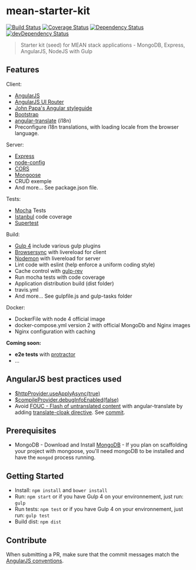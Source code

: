 # mean-starter-kit

[![Build Status](https://travis-ci.org/danivek/mean-starter-kit.svg?branch=master)](https://travis-ci.org/danivek/mean-starter-kit)
[![Coverage Status](https://coveralls.io/repos/danivek/mean-starter-kit/badge.svg?branch=master&service=github)](https://coveralls.io/github/danivek/mean-starter-kit?branch=master)
[![Dependency Status](https://david-dm.org/danivek/mean-starter-kit.svg)](https://david-dm.org/danivek/mean-starter-kit) [![devDependency Status](https://david-dm.org/danivek/mean-starter-kit/dev-status.svg)](https://david-dm.org/danivek/mean-starter-kit#info=devDependencies)

> Starter kit (seed) for MEAN stack applications - MongoDB, Express, AngularJS, NodeJS with Gulp

## Features
Client:
  - [AngularJS](https://angularjs.org/)
  - [AngularJS UI Router](https://github.com/angular-ui/ui-router)
  - [John Papa's Angular styleguide](https://github.com/johnpapa/angular-styleguide)
  - [Bootstrap](http://getbootstrap.com/)
  - [angular-translate](https://github.com/angular-translate/angular-translate) (i18n)
  - Preconfigure i18n translations, with loading locale from the browser language.

Server:
  - [Express](http://www.http://expressjs.com/)
  - [node-config](https://github.com/lorenwest/node-config)
  - [CORS](https://github.com/expressjs/cors)
  - [Mongoose](http://mongoosejs.com/)
  - CRUD exemple
  - And more... See package.json file.

Tests:
  - [Mocha](https://mochajs.org/) Tests
  - [Istanbul](https://github.com/gotwarlost/istanbul) code coverage
  - [Supertest](https://github.com/visionmedia/supertest)

Build:
  - [Gulp 4](http://gulpjs.com/) include various gulp plugins
  - [Browsersync](http://www.browsersync.io/) with livereload for client
  - [Nodemon](http://nodemon.io/) with livereload for server
  - Lint code with eslint (help enforce a uniform coding style)
  - Cache control with [gulp-rev](https://github.com/sindresorhus/gulp-rev)
  - Run mocha tests with code coverage
  - Application distribution build (dist folder)
  - travis.yml
  - And more... See gulpfile.js and gulp-tasks folder

Docker:
  - DockerFile with node 4 official image
  - docker-compose.yml version 2 with official MongoDb and Nginx images
  - Nginx configuration with caching

**Coming soon:**
  - **e2e tests** with [protractor](http://www.protractortest.org/#/)
  - ...

## AngularJS best practices used

  - [$httpProvider.useApplyAsync(true)](http://blog.thoughtram.io/angularjs/2015/01/14/exploring-angular-1.3-speed-up-with-applyAsync.html)
  - [$compileProvider.debugInfoEnabled(false)](https://docs.angularjs.org/guide/production)
  - Avoid [FOUC - Flash of untranslated content](https://angular-translate.github.io/docs/#/guide/12_asynchronous-loading#asynchronous-loading_fouc---flash-of-untranslated-content) with angular-translate by adding [translate-cloak directive](https://angular-translate.github.io/docs/#/api/pascalprecht.translate.directive:translateCloak). See [commit](https://github.com/danivek/mean-starter-kit/commit/ae8099d9177e36322f97d30401ed1b81fffe222f).

## Prerequisites

  * MongoDB - Download and Install [MongoDB](http://www.mongodb.org/downloads) - If you plan on scaffolding your project with mongoose, you'll need mongoDB to be installed and have the `mongod` process running.

## Getting Started

- Install: `npm install` and `bower install`
- Run: `npm start` or if you have Gulp 4 on your environnement, just run: `gulp`
- Run tests: `npm test` or if you have Gulp 4 on your environnement, just run: `gulp test`
- Build dist: `npm dist`

## Contribute

When submitting a PR, make sure that the commit messages match the [AngularJS conventions](https://docs.google.com/document/d/1QrDFcIiPjSLDn3EL15IJygNPiHORgU1_OOAqWjiDU5Y/).
